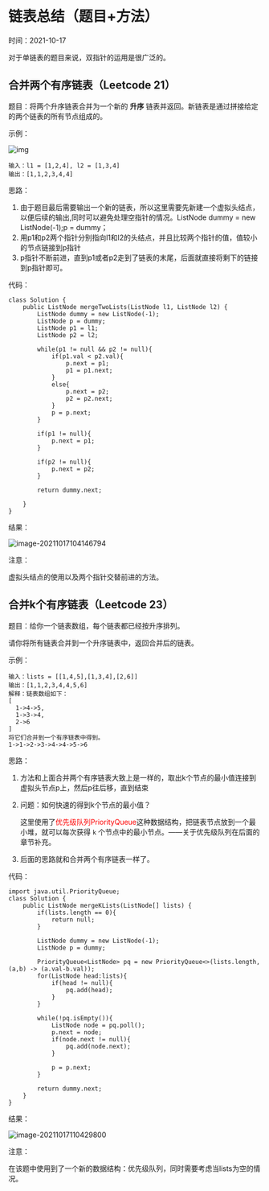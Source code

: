 # 链表总结（题目+方法）

时间：2021-10-17

对于单链表的题目来说，双指针的运用是很广泛的。

## 合并两个有序链表（Leetcode 21）

题目：将两个升序链表合并为一个新的 **升序** 链表并返回。新链表是通过拼接给定的两个链表的所有节点组成的。

示例：

![img](https://github.com/kuangdi1992/Interview-knowledge/blob/master/Picture/Leetcode/merge_ex1.jpg)

```
输入：l1 = [1,2,4], l2 = [1,3,4]
输出：[1,1,2,3,4,4]
```

思路：

1. 由于题目最后需要输出一个新的链表，所以这里需要先新建一个虚拟头结点，以便后续的输出,同时可以避免处理空指针的情况。ListNode dummy = new ListNode(-1);p = dummy；
2. 用p1和p2两个指针分别指向l1和l2的头结点，并且比较两个指针的值，值较小的节点链接到p指针
3. p指针不断前进，直到p1或者p2走到了链表的末尾，后面就直接将剩下的链接到p指针即可。

代码：

```
class Solution {
    public ListNode mergeTwoLists(ListNode l1, ListNode l2) {
        ListNode dummy = new ListNode(-1);
        ListNode p = dummy;
        ListNode p1 = l1;
        ListNode p2 = l2;

        while(p1 != null && p2 != null){
            if(p1.val < p2.val){
                p.next = p1;
                p1 = p1.next;
            }
            else{
                p.next = p2;
                p2 = p2.next;
            }
            p = p.next;
        }

        if(p1 != null){
            p.next = p1;
        }

        if(p2 != null){
            p.next = p2;
        }

        return dummy.next;

    }
}
```

结果：

![image-20211017104146794](https://github.com/kuangdi1992/Interview-knowledge/blob/master/Picture/Leetcode/image-20211017104146794.png)

注意：

虚拟头结点的使用以及两个指针交替前进的方法。

## 合并k个有序链表（Leetcode 23）

题目：给你一个链表数组，每个链表都已经按升序排列。

请你将所有链表合并到一个升序链表中，返回合并后的链表。

示例：

```
输入：lists = [[1,4,5],[1,3,4],[2,6]]
输出：[1,1,2,3,4,4,5,6]
解释：链表数组如下：
[
  1->4->5,
  1->3->4,
  2->6
]
将它们合并到一个有序链表中得到。
1->1->2->3->4->4->5->6
```

思路：

1. 方法和上面合并两个有序链表大致上是一样的，取出k个节点的最小值连接到虚拟头节点p上，然后p往后移，直到结束

2. 问题：如何快速的得到k个节点的最小值？

   这里使用了<font color=red>优先级队列PriorityQueue</font>这种数据结构，把链表节点放到一个最小堆，就可以每次获得 `k` 个节点中的最小节点。——关于优先级队列在后面的章节补充。

3. 后面的思路就和合并两个有序链表一样了。

代码：

```
import java.util.PriorityQueue; 
class Solution {
    public ListNode mergeKLists(ListNode[] lists) {
        if(lists.length == 0){
            return null;
        }

        ListNode dummy = new ListNode(-1);
        ListNode p = dummy;

        PriorityQueue<ListNode> pq = new PriorityQueue<>(lists.length, (a,b) -> (a.val-b.val));
        for(ListNode head:lists){
            if(head != null){
                pq.add(head);
            }
        }

        while(!pq.isEmpty()){
            ListNode node = pq.poll();
            p.next = node;
            if(node.next != null){
                pq.add(node.next);
            }

            p = p.next;
        }

        return dummy.next;
    }
}
```

结果：

![image-20211017110429800](https://github.com/kuangdi1992/Interview-knowledge/blob/master/Picture/Leetcode/image-20211017110429800.png)

注意：

在该题中使用到了一个新的数据结构：优先级队列，同时需要考虑当lists为空的情况。